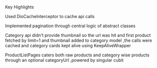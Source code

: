 Key Highlights

Used DioCacheInterceptor to cache api calls

Implemented pagination through central logic of  abstract classes

Category api didn't provide thumbnail so the url was hit and first product fetched by limit=1 and thumbnail added to category model ,the calls were cached and category cards kept alive using KeepAliveWrapper

ProductListPages caters both raw products and category wise products through an optional categoryUrl ,powered by singular cubit




